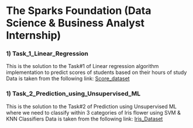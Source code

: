 # The Sparks Foundation (Data Science & Business Analyst Internship)

### 1) Task_1_Linear_Regression
This is the solution to the Task#1 of Linear regression algorithm implementation to predict scores of students based on their hours of study
Data is taken from the following link:
<a href="https://raw.githubusercontent.com/AdiPersonalWorks/Random/master/student_scores%20-%20student_scores.csv">Score_dataset</a>

### 1) Task_2_Prediction_using_Unsupervised_ML
This is the solution to the Task#2 of Prediction using Unsupervised ML where we need to classify within 3 categories of Iris flower using SVM & KNN Classifiers
Data is taken from the following link:
<a href="https://bit.ly/3kXTdox">Iris_Dataset</a>
